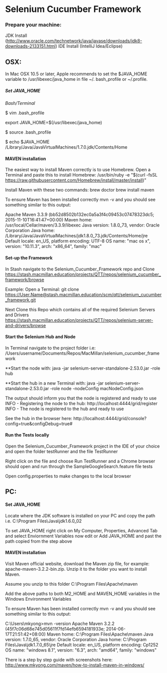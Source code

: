 # Selenium Cucumber Framework

### Prepare your machine:
JDK Install (http://www.oracle.com/technetwork/java/javase/downloads/jdk8-downloads-2133151.html)
IDE Install (IntelliJ Idea/Eclipse)

## OSX:

In Mac OSX 10.5 or later, Apple recommends to set the $JAVA_HOME variable to 
/usr/libexec/java_home in file ~/. bash_profile or ~/.profile.

##### Set JAVA_HOME

*Bash/Terminal*

$ vim .bash_profile 

export JAVA_HOME=$(/usr/libexec/java_home)

$ source .bash_profile

$ echo $JAVA_HOME
/Library/Java/JavaVirtualMachines/1.7.0.jdk/Contents/Home

#### MAVEN installation 

The easiest way to install Maven correctly is to use Homebrew.
Open a Terminal and paste this to install Homebrew:
/usr/bin/ruby -e "$(curl -fsSL https://raw.githubusercontent.com/Homebrew/install/master/install)"

Install Maven with these two commands:
brew doctor
brew install maven

To ensure Maven has been installed correctly 
mvn -v 
and you should see something similar to this output:

Apache Maven 3.3.9 (bb52d8502b132ec0a5a3f4c09453c07478323dc5; 2015-11-10T16:41:47+00:00)
Maven home: /usr/local/Cellar/maven/3.3.9/libexec
Java version: 1.8.0_73, vendor: Oracle Corporation
Java home: /Library/Java/JavaVirtualMachines/jdk1.8.0_73.jdk/Contents/Home/jre
Default locale: en_US, platform encoding: UTF-8
OS name: "mac os x", version: "10.11.3", arch: "x86_64", family: "mac"

#### Set-up the Framework

In Stash navigate to the Selenium_Cucumber_Framework repo and Clone
https://stash.macmillan.education/projects/QTT/repos/selenium_cucumber_framework/browse

Example:
Open a Terminal: 
git clone https://User.Name@stash.macmillan.education/scm/qtt/selenium_cucumber_framework.git 

Next Clone this Repo which contains all of the required Selenium Servers and Drivers
https://stash.macmillan.education/projects/QTT/repos/selenium-server-and-drivers/browse


#### Start the Selenium Hub and Node
In Terminal navigate to the project folder i.e:
/Users/username/Documents/Repos/MacMillan/selenium_cucumber_framework

**Start the node with:
java -jar selenium-server-standalone-2.53.0.jar -role hub

**Start the hub in a new Terminal with:
java -jar selenium-server-standalone-2.53.0.jar -role node -nodeConfig macNodeConfig.json

The output should inform you that the node is registered and ready to use
INFO - Registering the node to the hub: http://localhost:4444/grid/register
INFO - The node is registered to the hub and ready to use

See the hub in the browser here:
http://localhost:4444/grid/console?config=true&configDebug=true#

#### Run the Tests locally

Open the Selenium_Cucumber_Framework project in the IDE of your choice and open the folder testRunner and the file TestRunner

Right click on the file and choose Run TestRunner and a Chrome browser should open and run through the SampleGoogleSearch.feature file tests
 
Open config.properties to make changes to the local browser


## PC:

#### Set JAVA_HOME

Locate where the JDK software is installed on your PC and copy the path i.e.
C:\Program Files\Java\jdk1.6.0_02

To set JAVA_HOME right click on My Computer, Properties, Advanced Tab and select Enviornment Variables
now edit or Add JAVA_HOME and past the path copied from the step above

#### MAVEN installation 
Visit Maven official website, download the Maven zip file, for example:
apache-maven-3.2.2-bin.zip. Unzip it to the folder you want to install Maven.

Assume you unzip to this folder
C:\Program Files\Apache\maven

Add the above paths to both M2_HOME and MAVEN_HOME variables in the Windows Environment Variables

To ensure Maven has been installed correctly 
mvn -v 
and you should see something similar to this output:

C:\Users\mkyong>mvn -version
Apache Maven 3.2.2 (45f7c06d68e745d05611f7fd14efb6594181933e; 2014-06-17T21:51:42+08:00)
Maven home: C:\Program Files\Apache\maven
Java version: 1.7.0_65, vendor: Oracle Corporation
Java home: C:\Program Files\Java\jdk1.7.0_65\jre
Default locale: en_US, platform encoding: Cp1252
OS name: "windows 8.1", version: "6.3", arch: "amd64", family: "windows"

There is a step by step guide with screenshots here:
http://www.mkyong.com/maven/how-to-install-maven-in-windows/














